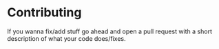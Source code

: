 # Contributing
If you wanna fix/add stuff go ahead and open a pull request with a short description of what your code does/fixes. 
